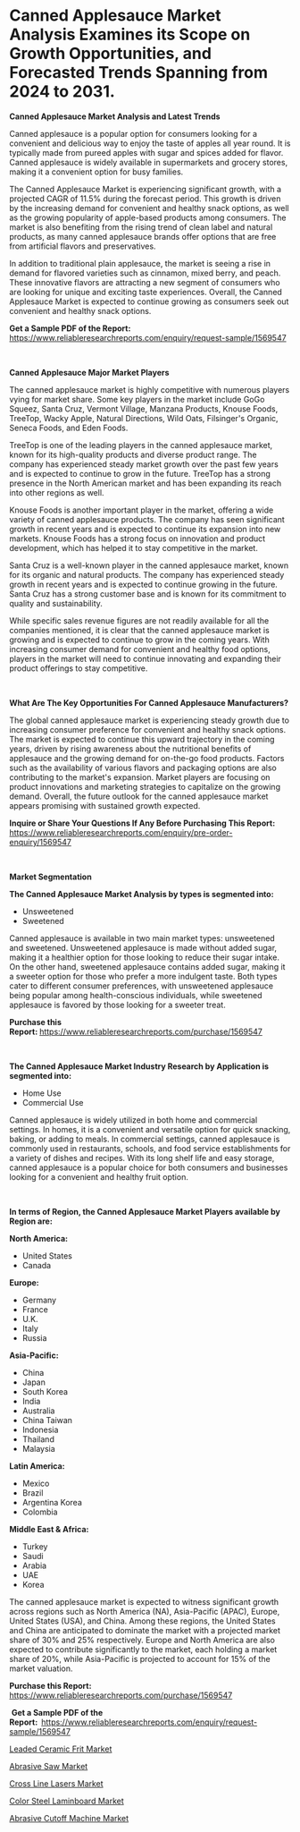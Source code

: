 <p><h1>Canned Applesauce Market Analysis Examines its Scope on Growth Opportunities, and Forecasted Trends Spanning from 2024 to 2031.</h1></p><p><strong>Canned Applesauce Market Analysis and Latest Trends</strong></p>
<p><p>Canned applesauce is a popular option for consumers looking for a convenient and delicious way to enjoy the taste of apples all year round. It is typically made from pureed apples with sugar and spices added for flavor. Canned applesauce is widely available in supermarkets and grocery stores, making it a convenient option for busy families.</p><p>The Canned Applesauce Market is experiencing significant growth, with a projected CAGR of 11.5% during the forecast period. This growth is driven by the increasing demand for convenient and healthy snack options, as well as the growing popularity of apple-based products among consumers. The market is also benefiting from the rising trend of clean label and natural products, as many canned applesauce brands offer options that are free from artificial flavors and preservatives.</p><p>In addition to traditional plain applesauce, the market is seeing a rise in demand for flavored varieties such as cinnamon, mixed berry, and peach. These innovative flavors are attracting a new segment of consumers who are looking for unique and exciting taste experiences. Overall, the Canned Applesauce Market is expected to continue growing as consumers seek out convenient and healthy snack options.</p></p>
<p><strong>Get a Sample PDF of the Report:&nbsp;</strong> <a href="https://www.reliableresearchreports.com/enquiry/request-sample/1569547">https://www.reliableresearchreports.com/enquiry/request-sample/1569547</a></p>
<p>&nbsp;</p>
<p><strong>Canned Applesauce Major Market Players</strong></p>
<p><p>The canned applesauce market is highly competitive with numerous players vying for market share. Some key players in the market include GoGo Squeez, Santa Cruz, Vermont Village, Manzana Products, Knouse Foods, TreeTop, Wacky Apple, Natural Directions, Wild Oats, Filsinger's Organic, Seneca Foods, and Eden Foods.</p><p>TreeTop is one of the leading players in the canned applesauce market, known for its high-quality products and diverse product range. The company has experienced steady market growth over the past few years and is expected to continue to grow in the future. TreeTop has a strong presence in the North American market and has been expanding its reach into other regions as well.</p><p>Knouse Foods is another important player in the market, offering a wide variety of canned applesauce products. The company has seen significant growth in recent years and is expected to continue its expansion into new markets. Knouse Foods has a strong focus on innovation and product development, which has helped it to stay competitive in the market.</p><p>Santa Cruz is a well-known player in the canned applesauce market, known for its organic and natural products. The company has experienced steady growth in recent years and is expected to continue growing in the future. Santa Cruz has a strong customer base and is known for its commitment to quality and sustainability.</p><p>While specific sales revenue figures are not readily available for all the companies mentioned, it is clear that the canned applesauce market is growing and is expected to continue to grow in the coming years. With increasing consumer demand for convenient and healthy food options, players in the market will need to continue innovating and expanding their product offerings to stay competitive.</p></p>
<p>&nbsp;</p>
<p><strong>What Are The Key Opportunities For Canned Applesauce Manufacturers?</strong></p>
<p><p>The global canned applesauce market is experiencing steady growth due to increasing consumer preference for convenient and healthy snack options. The market is expected to continue this upward trajectory in the coming years, driven by rising awareness about the nutritional benefits of applesauce and the growing demand for on-the-go food products. Factors such as the availability of various flavors and packaging options are also contributing to the market's expansion. Market players are focusing on product innovations and marketing strategies to capitalize on the growing demand. Overall, the future outlook for the canned applesauce market appears promising with sustained growth expected.</p></p>
<p><strong>Inquire or Share Your Questions If Any Before Purchasing This Report:</strong> <a href="https://www.reliableresearchreports.com/enquiry/pre-order-enquiry/1569547">https://www.reliableresearchreports.com/enquiry/pre-order-enquiry/1569547</a></p>
<p>&nbsp;</p>
<p><strong>Market Segmentation</strong></p>
<p><strong>The Canned Applesauce Market Analysis by types is segmented into:</strong></p>
<p><ul><li>Unsweetened</li><li>Sweetened</li></ul></p>
<p><p>Canned applesauce is available in two main market types: unsweetened and sweetened. Unsweetened applesauce is made without added sugar, making it a healthier option for those looking to reduce their sugar intake. On the other hand, sweetened applesauce contains added sugar, making it a sweeter option for those who prefer a more indulgent taste. Both types cater to different consumer preferences, with unsweetened applesauce being popular among health-conscious individuals, while sweetened applesauce is favored by those looking for a sweeter treat.</p></p>
<p><strong>Purchase this Report:&nbsp;</strong><a href="https://www.reliableresearchreports.com/purchase/1569547">https://www.reliableresearchreports.com/purchase/1569547</a></p>
<p>&nbsp;</p>
<p><strong>The Canned Applesauce Market Industry Research by Application is segmented into:</strong></p>
<p><ul><li>Home Use</li><li>Commercial Use</li></ul></p>
<p><p>Canned applesauce is widely utilized in both home and commercial settings. In homes, it is a convenient and versatile option for quick snacking, baking, or adding to meals. In commercial settings, canned applesauce is commonly used in restaurants, schools, and food service establishments for a variety of dishes and recipes. With its long shelf life and easy storage, canned applesauce is a popular choice for both consumers and businesses looking for a convenient and healthy fruit option.</p></p>
<p>&nbsp;</p>
<p><strong>In terms of Region, the Canned Applesauce Market Players available by Region are:</strong></p>
<p>
    <p> <strong> North America: </strong>
        <ul>
            <li>United States</li>
            <li>Canada</li>
        </ul>
        </p> 
    <p> <strong> Europe: </strong>
        <ul>
            <li>Germany</li>
            <li>France</li>
            <li>U.K.</li>
            <li>Italy</li>
            <li>Russia</li>
        </ul>
        </p> 
    <p> <strong> Asia-Pacific: </strong>
        <ul>
            <li>China</li>
            <li>Japan</li>
            <li>South Korea</li>
            <li>India</li>
            <li>Australia</li>
            <li>China Taiwan</li>
            <li>Indonesia</li>
            <li>Thailand</li>
            <li>Malaysia</li>
        </ul>
        </p> 
    <p> <strong> Latin America: </strong>
        <ul>
            <li>Mexico</li>
            <li>Brazil</li>
            <li>Argentina Korea</li>
            <li>Colombia</li>
        </ul>
        </p> 
    <p> <strong> Middle East & Africa: </strong>
        <ul>
            <li>Turkey</li>
            <li>Saudi</li>
            <li>Arabia</li>
            <li>UAE</li>
            <li>Korea</li>
        </ul>
    </p>
    </p>
<p><p>The canned applesauce market is expected to witness significant growth across regions such as North America (NA), Asia-Pacific (APAC), Europe, United States (USA), and China. Among these regions, the United States and China are anticipated to dominate the market with a projected market share of 30% and 25% respectively. Europe and North America are also expected to contribute significantly to the market, each holding a market share of 20%, while Asia-Pacific is projected to account for 15% of the market valuation.</p></p>
<p><strong>Purchase this Report: </strong><a href="https://www.reliableresearchreports.com/purchase/1569547">https://www.reliableresearchreports.com/purchase/1569547</a></p>
<p>&nbsp;<strong>Get a Sample PDF of the Report:&nbsp;&nbsp;</strong><a href="https://www.reliableresearchreports.com/enquiry/request-sample/1569547">https://www.reliableresearchreports.com/enquiry/request-sample/1569547</a></p>
<p><strong></strong></p>
<p><p><a href="https://issuu.com/reportprime-2/docs/leaded-ceramic-frit-market-size-2030.pptx">Leaded Ceramic Frit Market</a></p><p><a href="https://github.com/myacatherineblakecaczo9vcsw/Market-Research-Report-List-1/blob/main/abrasive-saw-market.md">Abrasive Saw Market</a></p><p><a href="https://github.com/ashepherd82/Market-Research-Report-List-3/blob/main/cross-line-lasers-market.md">Cross Line Lasers Market</a></p><p><a href="https://issuu.com/reportprime-2/docs/color-steel-laminboard-market-size-2030.pptx">Color Steel Laminboard Market</a></p><p><a href="https://github.com/irfadac/Market-Research-Report-List-2/blob/main/abrasive-cutoff-machine-market.md">Abrasive Cutoff Machine Market</a></p></p>